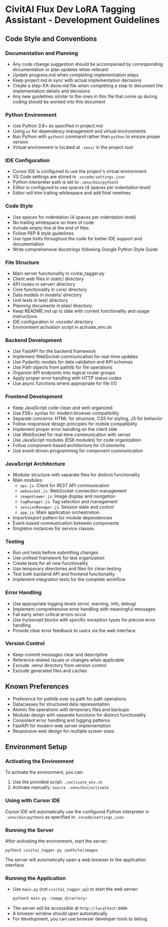 # CivitAI Flux Dev LoRA Tagging Assistant - Development Guidelines

## Code Style and Conventions

### Documentation and Planning
- Any code change suggestion should be accompanied by corresponding documentation or plan updates when relevant
- Update progress.md when completing implementation steps
- Keep project.md in sync with actual implementation decisions
- Create a step-XX-done.md file when completing a step to document the implementation details and decisions
- Any new guidelines similar to the ones in this file that come up during coding should be worked into this document

### Python Environment
- Use Python 3.8+ as specified in project.md
- Using `uv` for dependency management and virtual environments
- Run Python with `python3` command rather than `python` to ensure proper version
- Virtual environment is located at `.venv/` in the project root

### IDE Configuration
- Cursor IDE is configured to use the project's virtual environment
- VS Code settings are stored in `.vscode/settings.json`
- Python interpreter path is set to `.venv/bin/python3`
- Editor is configured to use spaces (4 spaces per indentation level)
- Editor will trim trailing whitespace and add final newlines

### Code Style
- Use spaces for indentation (4 spaces per indentation level)
- No trailing whitespace on lines of code
- Include empty line at the end of files
- Follow PEP 8 style guidelines
- Use type hints throughout the code for better IDE support and documentation
- Write comprehensive docstrings following Google Python Style Guide

### File Structure
- Main server functionality in civitai_tagger.py
- Client web files in static/ directory
- API routes in server/ directory
- Core functionality in core/ directory
- Data models in models/ directory
- Unit tests in test/ directory
- Planning documents in plan/ directory
- Keep README.md up to date with current functionality and usage instructions
- IDE configuration in .vscode/ directory
- Environment activation script in activate_env.sh

### Backend Development
- Use FastAPI for the backend framework
- Implement WebSocket communication for real-time updates
- Use Pydantic models for data validation and API schemas
- Use Path objects from pathlib for file operations
- Organize API endpoints into logical router groups
- Apply proper error handling with HTTP status codes
- Use async functions where appropriate for file I/O

### Frontend Development
- Keep JavaScript code clean and well-organized
- Use ES6+ syntax for modern browser compatibility
- Separate concerns: HTML for structure, CSS for styling, JS for behavior
- Follow responsive design principles for mobile compatibility
- Implement proper error handling on the client side
- Use WebSocket for real-time communication with server
- Use JavaScript modules (ES6 modules) for code organization
- Follow component-based architecture for UI elements
- Use event-driven programming for component communication

### JavaScript Architecture
- Modular structure with separate files for distinct functionality
- Main modules:
  - `api.js`: Client for REST API communication
  - `websocket.js`: WebSocket connection management
  - `imageViewer.js`: Image display and navigation
  - `tagManager.js`: Tag selection and management
  - `sessionManager.js`: Session state and control
  - `app.js`: Main application orchestration
- Import/export pattern for module dependencies
- Event-based communication between components
- Singleton instances for service classes

### Testing
- Run unit tests before submitting changes
- Use unittest framework for test organization
- Create tests for all new functionality
- Use temporary directories and files for clean testing
- Test both backend API and frontend functionality
- Implement integration tests for the complete workflow

### Error Handling
- Use appropriate logging levels (error, warning, info, debug)
- Implement comprehensive error handling with meaningful messages
- Fail early when critical errors occur
- Use try/except blocks with specific exception types for precise error handling
- Provide clear error feedback to users via the web interface

### Version Control
- Keep commit messages clear and descriptive
- Reference related issues or changes when applicable
- Exclude .venv/ directory from version control
- Exclude generated files and caches

## Known Preferences
- Preference for pathlib over os.path for path operations
- Dataclasses for structured data representation
- Atomic file operations with temporary files and backups
- Modular design with separate functions for distinct functionality
- Consistent error handling and logging patterns
- FastAPI for modern web server implementation
- Responsive web design for multiple screen sizes

## Environment Setup

### Activating the Environment
To activate the environment, you can:
1. Use the provided script: `./activate_env.sh`
2. Activate manually: `source .venv/bin/activate`

### Using with Cursor IDE
Cursor IDE will automatically use the configured Python interpreter in `.venv/bin/python3`
as specified in `.vscode/settings.json`.

### Running the Server
After activating the environment, start the server:
```
python3 civitai_tagger.py /path/to/images
```

The server will automatically open a web browser to the application interface.

### Running the Application
- Use `main.py` (not `civitai_tagger.py`) to start the web server:
  ```bash
  python3 main.py <image_directory>
  ```
- The server will be accessible at `http://localhost:8000`
- A browser window should open automatically
- For development, you can use browser developer tools to debug
